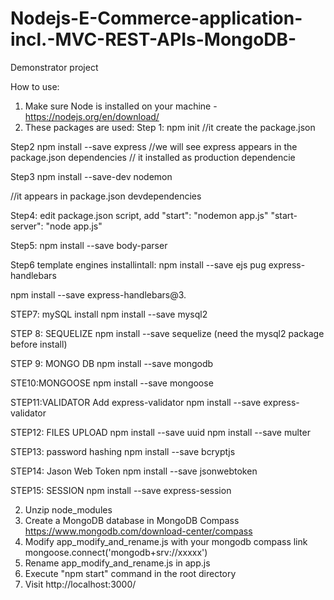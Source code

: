 # Nodejs-E-Commerce-application-incl.-MVC-REST-APIs-MongoDB-
Demonstrator project

How to use:
1. Make sure Node is installed on your machine - https://nodejs.org/en/download/
2. These packages are used:
Step 1:
npm init
//it create the package.json

Step2
npm install --save express
//we will see express appears in the package.json dependencies
// it installed as production dependencie

Step3
npm install --save-dev nodemon

//it appears in package.json devdependencies

Step4:
edit package.json script,
add "start": "nodemon app.js"
"start-server": "node app.js"

Step5:
npm install --save body-parser

Step6
template engines installintall:
npm install --save ejs pug express-handlebars

npm install --save express-handlebars@3.

STEP7: mySQL install
npm install --save mysql2

STEP 8: SEQUELIZE
npm install --save sequelize
(need the mysql2 package before install)

STEP 9: MONGO DB
npm install --save mongodb

STE10:MONGOOSE
npm install --save mongoose

STEP11:VALIDATOR
Add express-validator
npm install --save express-validator


STEP12: FILES UPLOAD
npm install --save uuid
npm install --save multer

STEP13: password hashing
npm install --save bcryptjs

STEP14: Jason Web Token
npm install --save jsonwebtoken


STEP15: SESSION
npm install --save express-session




2. Unzip node_modules
3. Create a MongoDB database in MongoDB Compass https://www.mongodb.com/download-center/compass
4. Modify app_modify_and_rename.js with your mongodb compass link mongoose.connect('mongodb+srv://xxxxx')
5. Rename app_modify_and_rename.js  in app.js
6. Execute "npm start" command in the root directory
7. Visit http://localhost:3000/
